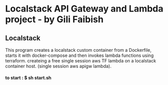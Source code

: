 # Localstack API Gateway and Lambda project - by Gili Faibish

## Localstack

This program creates a localstack custom container from a Dockerfile, starts it with docker-compose and then invokes lambda functions using terraform.
createing a free single session aws TF lambda on a localstack container host.
(single session aws apigw lambda).
#### to start : $ sh start.sh
